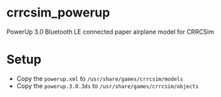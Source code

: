# crrcsim_powerup
PowerUp 3.0 Bluetooth LE connected paper airplane model for CRRCSim

# Setup
- Copy the `powerup.xml` to `/usr/share/games/crrcsim/models`
- Copy the `powerup.3.0.3ds` to `/usr/share/games/crrcsim/objects`

